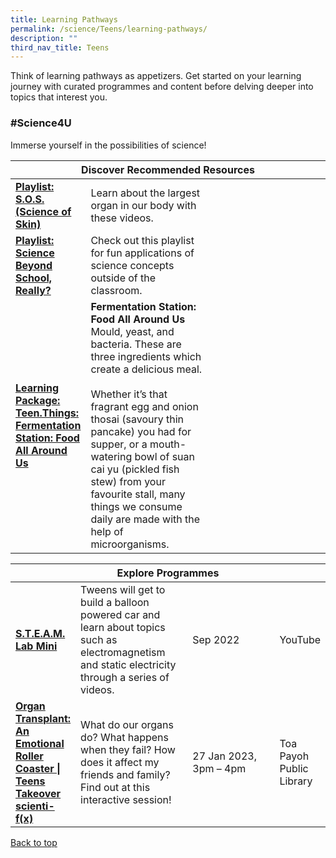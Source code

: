```yaml
---
title: Learning Pathways
permalink: /science/Teens/learning-pathways/
description: ""
third_nav_title: Teens
---
```

<style type="text/css">
/* Links */
.content a { color: #322987; }
.content a:focus,
.content a:hover { color: #28216c; }

/* Button Outline */
.bp-button { padding-left: 1.5rem; padding-right: 1.5rem; }
.bp-button.is-primary-outline { border: 1px solid #322987; color: #322987; background-color: transparent; text-decoration: none; }
.bp-button.is-primary-outline:focus,
.bp-button.is-primary-outline:hover { border: 1px solid #322987; color: #cff2e8; background-color: #322987; text-decoration: none; }

/* Responsive Iframe */
.responsive-iframe { position: absolute; top: 0; left: 0; bottom: 0; right: 0; width: 100%; height: 100%; }
.responsive-iframe-container { position: relative; overflow: hidden; width: 100%; }
.responsive-iframe-container.ratio-16by9 { padding-top: 56.25%; }
.responsive-iframe-container.ratio-4by3 { padding-top: 75%; }
.responsive-iframe-container.ratio-3by2 { padding-top: 66.66%; }
.responsive-iframe-container.ratio-1by1 { padding-top: 100%; }
</style>
Think of learning pathways as appetizers. Get started on your learning journey with curated programmes and content before delving deeper into topics that interest you.
<h3><b> #Science4U </b></h3>

Immerse yourself in the possibilities of science! 
<div class="horizontal-scroll margin--bottom--lg">
  <table class="generic-table">
    <thead>
      <tr>
        <th colspan="4" class="is-uppercase has-weight-normal ">Discover Recommended Resources</th>
      </tr>
    </thead>
    <tbody>
			      <tr>
        <td style="width: 20%;"><a href="/science/teens/content  " target="_blank"><b>Playlist: S.O.S. (Science of Skin)</b></a></td>
        <td style="width: 40%;"> Learn about the largest organ in our body with these videos.</td>
        <td style="width: 20%;"> </td>
        <td style="width: 20%;"> </td>
      </tr>
      <tr>
        <td style="width: 20%;"><a href="/science/teens/content  " target="_blank"><b>Playlist: Science Beyond School, Really?</b></a></td>
        <td style="width: 40%;"> Check out this playlist for fun applications of science concepts outside of the classroom.</td>
        <td style="width: 20%;"> </td>
        <td style="width: 20%;"> </td>
      </tr>
      <tr>
        <td><a href="/science/teens/content"><b>Learning Package: Teen.Things: Fermentation Station: Food All Around Us</b></a></td>
        <td><b> Fermentation Station: Food All Around Us</b> Mould, yeast, and bacteria. These are three ingredients which create a delicious meal. <br><br>Whether it’s that fragrant egg and onion thosai (savoury thin pancake) you had for supper, or a mouth-watering bowl of suan cai yu (pickled fish stew) from your favourite stall, many things we consume daily are made with the help of microorganisms. </td>
        <td></td>
        <td> </td>
      </tr>
</tbody>
  </table>
</div>

<div class="horizontal-scroll margin--bottom--lg">
  <table class="generic-table">
    <thead>
      <tr>
        <th colspan="4" class="is-uppercase has-weight-normal ">Explore Programmes</th>
      </tr>
    </thead>
    <tbody>
<tr>
        <td style="width: 20%;"><a href="https://childrenandteens.nlb.gov.sg/events/steamlab2022/#steam-lab-mini-videos 
" target="_blank"><b> S.T.E.A.M. Lab Mini </b></a></td>
        <td style="width: 40%;">Tweens will get to build a balloon powered car and learn about topics such as electromagnetism and static electricity through a series of videos.
</td>
        <td style="width: 40%;"> Sep 2022</td>
        <td>YouTube</td>
      </tr>
<tr>
<td><a href="https://www.eventbrite.sg/e/organ-transplant-an-emotional-roller-coaster-teens-takeover-scienti-fx-tickets-493606278667?aff=ebdssbdestsearch" target="_blank"><b>Organ Transplant: An Emotional Roller Coaster | Teens Takeover scienti-f(x)</b></a></td>
        <td>What do our organs do? What happens when they fail? How does it affect my friends and family? Find out at this interactive session!</td>
        <td>27 Jan 2023, <br>3pm – 4pm </td>
        <td>Toa Payoh Public Library</td>
      </tr>
<tr>

			
  </tbody>
  </table>
</div>

<p class="has-text-right margin--top--xl"><a href="#main-content">Back to top</a></p>